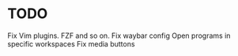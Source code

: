 # TODO

Fix Vim plugins. FZF and so on.
Fix waybar config
Open programs in specific workspaces
Fix media buttons
